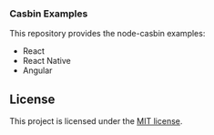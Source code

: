 ### Casbin Examples

This repository provides the node-casbin examples:

- React
- React Native
- Angular

## License

This project is licensed under the [MIT license](LICENSE).
